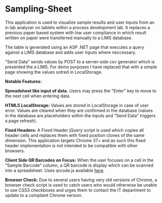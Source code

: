 # Sampling-Sheet

This application is used to visualize sample results and user inputs from an in lab analyzer on tablets within a process development lab. It replaces a previous paper based system with low user compliance in which result written on paper were transferred manually to a LIMS database.

The table is generated using an ASP .NET page that executes a query against a LIMS database and adds user inputs where neccessary.

"Send Data" sends values by POST to a server-side csv generator which is presented the a LIMS. For demo purposes I have replaced that with a simple page showing the values sotred in LocalStorage. 

**Notable Features:**


**Spreadsheet like input of data.**
	Users may press the "Enter" key to move to the next cell when entering data.

**HTML5 LocalStorage:**
	Values are stored in LocalStorage in case of user error. Values are cleared when they are confirmed in the database (values in the database are placeholders within the inputs and "Send Data" triggers a page refresh).

**Fixed Headers:**
	A Fixed Header jQuery script is used which copies all header cells and replaces them with fixed position clones of the same dimension. This application targets Chrome 37+ and as such this fixed header implementation is not intended to be compatible with other browsers.

**Client Side QR Barcodes on Focus:**
	When the user focuses on a cell in the "Sample Barcode" column, a QR barcode is display which can be scanned into a spreadsheet. Uses qrcode.js available [here](https://davidshimjs.github.io/qrcodejs/).

**Browser Check:**
	Due to several users having very old versions of Chrome, a browser check script is used to catch users who would otherwise be unable to use CSS3 checkboxes and urges them to contact the IT department to update to a complaint Chrome version.
